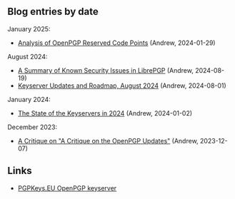 
Blog entries by date
--------------------

January 2025:

* [Analysis of OpenPGP Reserved Code Points](reservations.html) (Andrew, 2024-01-29)

August 2024:

* [A Summary of Known Security Issues in LibrePGP](security-issues-librepgp-2024-08.html) (Andrew, 2024-08-19)
* [Keyserver Updates and Roadmap, August 2024](keyserver-roadmap-2024-08.html) (Andrew, 2024-08-01)

January 2024:

* [The State of the Keyservers in 2024](state-keyservers-2024.html) (Andrew, 2024-01-02)

December 2023:

* [A Critique on "A Critique on the OpenPGP Updates"](critique-critique.html) (Andrew, 2023-12-07)

Links
-----

* [PGPKeys.EU OpenPGP keyserver](https://pgpkeys.eu/)
